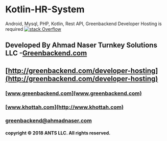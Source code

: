 # Kotlin-HR-System
Android, Mysql, PHP, Kotlin, Rest API, Greenbackend Developer Hosting is required
[![stack Overflow](https://udemy-images.s3.amazonaws.com/redactor/raw/2018-03-25_21-30-38-9fa3507d1a9121013ab734cf37daed9e.gif)](http://greenbackend.com/developer-hosting)

## Developed By Ahmad Naser Turnkey Solutions LLC -[Greenbackend.com](http://greenbackend.com)
## [http://greenbackend.com/developer-hosting](http://greenbackend.com/developer-hosting)
### [www.greenbackend.com](www.greenbackend.com)
### [www.khottah.com](http://www.khottah.com)
### [greenbackend@ahmadnaser.com](mailto:greenbackend@ahmadnaser.com)
#### copyright © 2018 ANTS LLC. All rights reserved.

